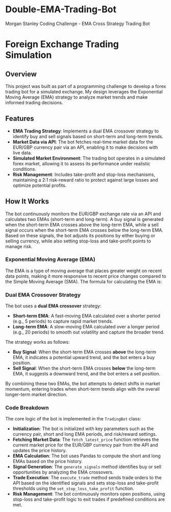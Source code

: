 # Double-EMA-Trading-Bot
Morgan Stanley Coding Challenge - EMA Cross Strategy Trading Bot

# Foreign Exchange Trading Simulation

## Overview
This project was built as part of a programming challenge to develop a forex trading bot for a simulated exchange. My design leverages the Exponential Moving Average (EMA) strategy to analyze market trends and make informed trading decisions.

## Features
- **EMA Trading Strategy**: Implements a dual EMA crossover strategy to identify buy and sell signals based on short-term and long-term trends.
- **Market Data via API**: The bot fetches real-time market data for the EUR/GBP currency pair via an API, enabling it to make decisions with live data.
- **Simulated Market Environment**: The trading bot operates in a simulated forex market, allowing it to assess its performance under realistic conditions.
- **Risk Management**: Includes take-profit and stop-loss mechanisms, maintaining a 2:1 risk-reward ratio to protect against large losses and optimize potential profits.

## How It Works
The bot continuously monitors the EUR/GBP exchange rate via an API and calculates two EMAs (short-term and long-term). A buy signal is generated when the short-term EMA crosses above the long-term EMA, while a sell signal occurs when the short-term EMA crosses below the long-term EMA. Based on these signals, the bot adjusts its positions by either buying or selling currency, while also setting stop-loss and take-profit points to manage risk.

### Exponential Moving Average (EMA)
The EMA is a type of moving average that places greater weight on recent data points, making it more responsive to recent price changes compared to the Simple Moving Average (SMA). The formula for calculating the EMA is:

### Dual EMA Crossover Strategy
The bot uses a **dual EMA crossover** strategy:
- **Short-term EMA**: A fast-moving EMA calculated over a shorter period (e.g., 5 periods) to capture rapid market trends.
- **Long-term EMA**: A slow-moving EMA calculated over a longer period (e.g., 20 periods) to smooth out volatility and capture the broader trend.

The strategy works as follows:
- **Buy Signal**: When the short-term EMA crosses **above** the long-term EMA, it indicates a potential upward trend, and the bot enters a buy position.
- **Sell Signal**: When the short-term EMA crosses **below** the long-term EMA, it suggests a downward trend, and the bot enters a sell position.

By combining these two EMAs, the bot attempts to detect shifts in market momentum, entering trades when short-term trends align with the overall longer-term market direction.

### Code Breakdown
The core logic of the bot is implemented in the `TradingBot` class:
- **Initialization**: The bot is initialized with key parameters such as the currency pair, short and long EMA periods, and risk/reward settings.
- **Fetching Market Data**: The `fetch_latest_price` function retrieves the current market price for the EUR/GBP currency pair from the API and updates the price history.
- **EMA Calculation**: The bot uses Pandas to compute the short and long EMAs based on the price history.
- **Signal Generation**: The `generate_signals` method identifies buy or sell opportunities by analyzing the EMA crossovers.
- **Trade Execution**: The `execute_trade` method sends trade orders to the API based on the identified signals and sets stop-loss and take-profit thresholds using the `set_stop_loss_take_profit` function.
- **Risk Management**: The bot continuously monitors open positions, using stop-loss and take-profit logic to exit trades if predefined conditions are met.


